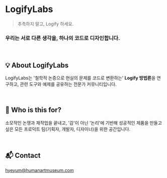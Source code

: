 # LogifyLabs

> 추측하지 말고, Logify 하세요.

### 우리는 서로 다른 생각을, 하나의 코드로 디자인합니다.

<br>

## 💡 About LogifyLabs

LogifyLabs는 '철학적 논증으로 현실의 문제를 코드로 변환하는' **Logify 방법론**을 연구하고, 관련 도구와 예제를 공유하는 전문가 커뮤니티입니다.

<br>

## 🎯 Who is this for?

소모적인 논쟁과 재작업을 끝내고, '감'이 아닌 '논리'에 기반해 성공적인 제품을 만들고 싶은 모든 프로덕트 팀(기획자, 개발자, 디자이너)을 위한 공간입니다.

<br>

## 📬 Contact

[hyeyum@humanartmuseum.com](mailto:hyeyum@humanartmuseum.com)
